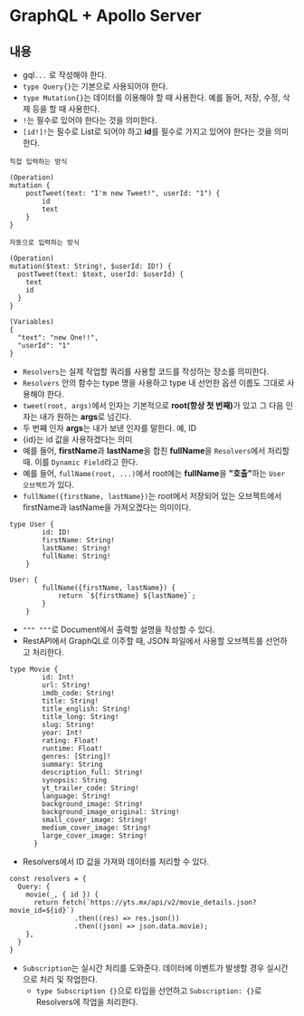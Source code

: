 # GraphQL + Apollo Server

## 내용
* gql`...` 로 작성해야 한다.
* ```type Query{}```는 기본으로 사용되어야 한다.
* ```type Mutation{}```는 데이터를 이용해야 할 때 사용한다. 예를 들어, 저장, 수정, 삭제 등을 할 때 사용한다.
* ```!```는 필수로 있어야 한다는 것을 의미한다.
* ```[id!]!```는 필수로 List로 되어야 하고 <b>id</b>를 필수로 가지고 있어야 한다는 것을 의미한다.

```
직접 입력하는 방식

(Operation)
mutation {
    postTweet(text: "I'm new Tweet!", userId: "1") {
        id
        text
    }
}

자동으로 입력하는 방식

(Operation)
mutation($text: String!, $userId: ID!) {
  postTweet(text: $text, userId: $userId) {
    text
    id
  }
}

(Variables)
{
  "text": "new One!!",
  "userId": "1"
}
```

* ```Resolvers```는 실제 작업할 쿼리를 사용할 코드를 작성하는 장소를 의미한다.
* ```Resolvers``` 안의 함수는 type 명을 사용하고 type 내 선언한 옵션 이름도 그대로 사용해야 한다.
* ```tweet(root, args)```에서 인자는 기본적으로 <b>root(항상 첫 번째)</b>가 있고 그 다음 인자는 내가 원하는 <b>args</b>로 넘긴다.
* 두 번째 인자 <b>args</b>는 내가 보낸 인자를 말한다. 예, ID
* {id}는 id 값을 사용하겠다는 의미
* 예를 들어, <b>firstName</b>과 <b>lastName</b>을 합친 <b>fullName</b>을 ```Resolvers```에서 처리할 때. 이를 ```Dynamic Field```라고 한다.
* 예를 들어, ```fullName(root, ...)```에서 root에는 <b>fullName</b>을 <b>"호출"</b>하는 ```User 오브젝트```가 있다.
* ```fullName({firstName, lastName})```는 root에서 저장되어 있는 오브젝트에서 firstName과 lastName을 가져오겠다는 의미이다.

```
type User {
        id: ID!
        firstName: String!
        lastName: String!
        fullName: String!
    }

User: {
        fullName({firstName, lastName}) {
            return `${firstName} ${lastName}`;
        }
    }
```

* ```""" """```로 Document에서 출력할 설명을 작성할 수 있다.
* RestAPI에서 GraphQL로 이주할 때, JSON 파일에서 사용할 오브젝트를 선언하고 처리한다.

```
type Movie {
        id: Int!
        url: String!
        imdb_code: String!
        title: String!
        title_english: String!
        title_long: String!
        slug: String!
        year: Int!
        rating: Float!
        runtime: Float!
        genres: [String]!
        summary: String
        description_full: String!
        synopsis: String
        yt_trailer_code: String!
        language: String!
        background_image: String!
        background_image_original: String!
        small_cover_image: String!
        medium_cover_image: String!
        large_cover_image: String!
      }
```

* Resolvers에서 ID 값을 가져와 데이터를 처리할 수 있다.

```
const resolvers = {
  Query: {
    movie(_, { id }) {
      return fetch(`https://yts.mx/api/v2/movie_details.json?movie_id=${id}`)
                .then((res) => res.json())
                .then((json) => json.data.movie);
    },
  }
}
```

* ```Subscription```는 실시간 처리를 도와준다. 데이터에 이벤트가 발생할 경우 실시간으로 처리 및 작업한다.
  * ```type Subscription {}```으로 타입을 선언하고 ```Subscription: {}```로 Resolvers에 작업을 처리한다.